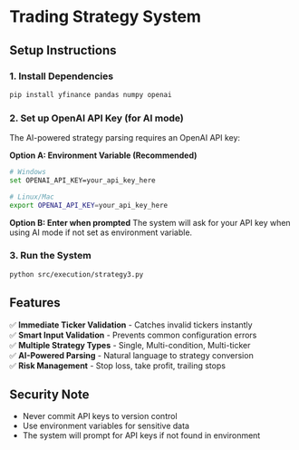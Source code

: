 # Trading Strategy System

## Setup Instructions

### 1. Install Dependencies
```bash
pip install yfinance pandas numpy openai
```

### 2. Set up OpenAI API Key (for AI mode)
The AI-powered strategy parsing requires an OpenAI API key:

**Option A: Environment Variable (Recommended)**
```bash
# Windows
set OPENAI_API_KEY=your_api_key_here

# Linux/Mac
export OPENAI_API_KEY=your_api_key_here
```

**Option B: Enter when prompted**
The system will ask for your API key when using AI mode if not set as environment variable.

### 3. Run the System
```bash
python src/execution/strategy3.py
```

## Features

✅ **Immediate Ticker Validation** - Catches invalid tickers instantly  
✅ **Smart Input Validation** - Prevents common configuration errors  
✅ **Multiple Strategy Types** - Single, Multi-condition, Multi-ticker  
✅ **AI-Powered Parsing** - Natural language to strategy conversion  
✅ **Risk Management** - Stop loss, take profit, trailing stops  

## Security Note
- Never commit API keys to version control
- Use environment variables for sensitive data
- The system will prompt for API keys if not found in environment
